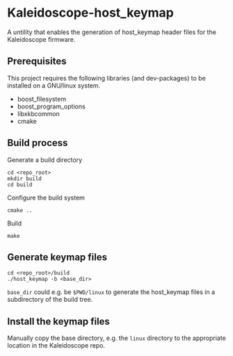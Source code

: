 # Kaleidoscope-host_keymap

A untility that enables the generation of host_keymap header files for the Kaleidoscope firmware.

## Prerequisites

This project requires the following libraries (and dev-packages) to be
installed on a GNU/linux system.

* boost_filesystem
* boost_program_options
* libxkbcommon
* cmake

## Build process

Generate a build directory
```
cd <repo_root>
mkdir build
cd build
```

Configure the build system
```
cmake ..
```

Build
```
make
```

## Generate keymap files

```
cd <repo_root>/build
./host_keymap -b <base_dir>
```
`base_dir` could e.g. be `$PWD/linux` to generate the host_keymap files
in a subdirectory of the build tree.

## Install the keymap files

Manually copy the base directory, e.g. the `linux` directory to
the appropriate location in the Kaleidoscope repo.
